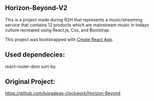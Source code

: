 ## Horizon-Beyond-V2

This is a project made during R2H that represents a music/streaming service that contains 12 products which are mainstream music in todays culture recreated using React.js, Css, and Bootstrap.

This project was bootstrapped with [Create React App](https://github.com/facebook/create-react-app).

## Used dependecies:
react-router-dom
sort-by

## Original Project:
https://github.com/luisgaleas-clockwork/Horizon-Beyond

